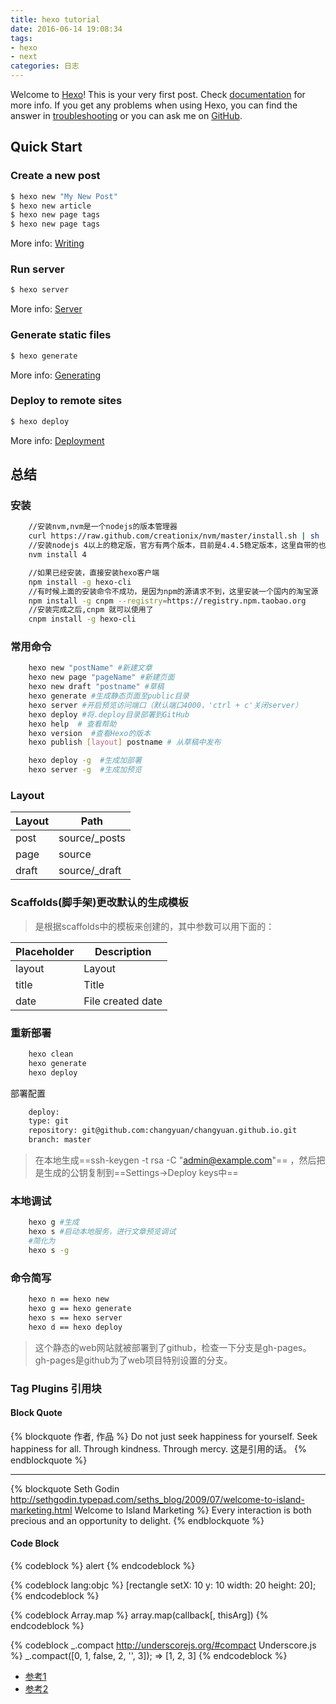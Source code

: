 ```yaml
---
title: hexo tutorial
date: 2016-06-14 19:08:34
tags: 
- hexo
- next
categories: 日志
---
```


Welcome to [Hexo](https://hexo.io/)! This is your very first post. Check [documentation](https://hexo.io/docs/) for more info. If you get any problems when using Hexo, you can find the answer in [troubleshooting](https://hexo.io/docs/troubleshooting.html) or you can ask me on [GitHub](https://github.com/hexojs/hexo/issues).

## Quick Start

### Create a new post

``` bash
$ hexo new "My New Post"
$ hexo new article
$ hexo new page tags
$ hexo new page tags
```

More info: [Writing](https://hexo.io/docs/writing.html)

### Run server

``` bash
$ hexo server
```

More info: [Server](https://hexo.io/docs/server.html)

### Generate static files

``` bash
$ hexo generate
```

More info: [Generating](https://hexo.io/docs/generating.html)

### Deploy to remote sites

``` bash
$ hexo deploy
```

More info: [Deployment](https://hexo.io/docs/deployment.html)


## 总结

### 安装
``` bash
	//安装nvm,nvm是一个nodejs的版本管理器
	curl https://raw.github.com/creationix/nvm/master/install.sh | sh
	//安装nodejs 4以上的稳定版，官方有两个版本，目前是4.4.5稳定版本，这里自带的也会安装npm对应的版本
	nvm install 4

	//如果已经安装，直接安装hexo客户端
	npm install -g hexo-cli
	//有时候上面的安装命令不成功，是因为npm的源请求不到，这里安装一个国内的淘宝源
	npm install -g cnpm --registry=https://registry.npm.taobao.org
	//安装完成之后,cnpm 就可以使用了
	cnpm install -g hexo-cli

```
### 常用命令
``` bash
	hexo new "postName" #新建文章
	hexo new page "pageName" #新建页面
	hexo new draft "postname" #草稿
 	hexo generate #生成静态页面至public目录
	hexo server #开启预览访问端口（默认端口4000，'ctrl + c'关闭server）
	hexo deploy #将.deploy目录部署到GitHub
	hexo help  # 查看帮助
	hexo version  #查看Hexo的版本
	hexo publish [layout] postname # 从草稿中发布

	hexo deploy -g  #生成加部署
	hexo server -g  #生成加预览
```
### Layout 
Layout | Path
---|---
post| source/_posts
page| source
draft| source/_draft

### Scaffolds(脚手架)更改默认的生成模板
> 是根据scaffolds中的模板来创建的，其中参数可以用下面的：

Placeholder | Description
---|---
layout| Layout
title| Title
date| File created date

### 重新部署
``` bash
	hexo clean
	hexo generate
	hexo deploy
```

部署配置
``` bash
	deploy:
	type: git
	repository: git@github.com:changyuan/changyuan.github.io.git
	branch: master
```

>在本地生成==ssh-keygen -t rsa -C "admin@example.com"== ，然后把是生成的公钥复制到==Settings->Deploy keys中==

### 本地调试

``` bash
	hexo g #生成
	hexo s #启动本地服务，进行文章预览调试
	#简化为
	hexo s -g
```
### 命令简写

``` bash
	hexo n == hexo new
	hexo g == hexo generate
	hexo s == hexo server
	hexo d == hexo deploy
```

> 这个静态的web网站就被部署到了github，检查一下分支是gh-pages。gh-pages是github为了web项目特别设置的分支。

### Tag Plugins 引用块
#### Block Quote
{% blockquote 作者, 作品 %}
Do not just seek happiness for yourself. Seek happiness for all. Through kindness. Through mercy.
这是引用的话。
{% endblockquote %}

***
{% blockquote Seth Godin http://sethgodin.typepad.com/seths_blog/2009/07/welcome-to-island-marketing.html Welcome to Island Marketing %}
Every interaction is both precious and an opportunity to delight.
{% endblockquote %}

#### Code Block
{% codeblock %}
alert 
{% endcodeblock %}

{% codeblock lang:objc %}
[rectangle setX: 10 y: 10 width: 20 height: 20];
{% endcodeblock %}

{% codeblock Array.map %}
array.map(callback[, thisArg])
{% endcodeblock %}

{% codeblock _.compact http://underscorejs.org/#compact Underscore.js %}
_.compact([0, 1, false, 2, '', 3]);
=> [1, 2, 3]
{% endcodeblock %}


- [参考1](http://blog.fens.me/hexo-blog-github/)
- [参考2](https://hexo.io/docs/writing.html)